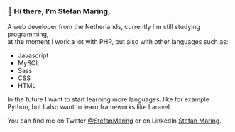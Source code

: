 ### 👋 Hi there, I’m Stefan Maring,

A web developer from the Netherlands, currently I'm still studying programming,\
at the moment I work a lot with PHP, but also with other languages such as: 

- Javascript
- MySQL 
- Sass
- CSS
- HTML

In the future I want to start learning more languages, like for example Python, but I also want to learn frameworks like Laravel.

You can find me on Twitter [@StefanMaring](https://twitter.com/StefanMaring) or on LinkedIn [Stefan Maring](https://www.linkedin.com/in/stefan-maring-9496b0237/).
